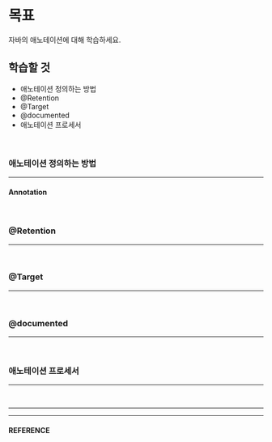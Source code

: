 # 목표
자바의 애노테이션에 대해 학습하세요.
<br>

## 학습할 것
- 애노테이션 정의하는 방법
- @Retention
- @Target
- @documented
- 애노테이션 프로세서
<br>


### 애노테이션 정의하는 방법
---
  #### Annotation
<br>


### @Retention
---
<br>


### @Target
---
<br>


### @documented
---
<br>


### 애노테이션 프로세서
---
<br>


___
___
#### REFERENCE
>
>
